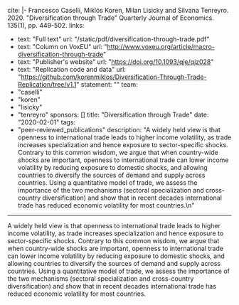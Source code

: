cite: |-
  Francesco Caselli, Miklós Koren, Milan Lisicky and Silvana Tenreyro. 2020. "Diversification through Trade" Quarterly Journal of Economics. 135(1), pp. 449-502.
links:
  - text: "Full text"
    url: "/static/pdf/diversification-through-trade.pdf"
  - text: "Column on VoxEU"
    url: "http://www.voxeu.org/article/macro-diversification-through-trade"
  - text: "Publisher's website"
    url: "https://doi.org/10.1093/qje/qjz028"
  - text: "Replication code and data"
    url: "https://github.com/korenmiklos/Diversification-Through-Trade-Replication/tree/v1.1"
statement: ""
team:
  - "caselli"
  - "koren"
  - "lisicky"
  - "tenreyro"
sponsors: []
title: "Diversification through Trade"
date: "2020-02-01"
tags:
  - "peer-reviewed_publications"
description: "A widely held view is that openness to international trade leads to higher income volatility, as trade increases specialization and hence exposure to sector-specific shocks. Contrary to this common wisdom, we argue that when country-wide shocks are important, openness to international trade can lower income volatility by reducing exposure to domestic shocks, and allowing countries to diversify the sources of demand and supply across countries. Using a quantitative model of trade, we assess the importance of the two mechanisms (sectoral specialization and cross-country diversification) and show that in recent decades international trade has reduced economic volatility for most countries.\n"

---

A widely held view is that openness to international trade leads to higher income volatility, as trade increases specialization and hence exposure to sector-specific shocks. Contrary to this common wisdom, we argue that when country-wide shocks are important, openness to international trade can lower income volatility by reducing exposure to domestic shocks, and allowing countries to diversify the sources of demand and supply across countries. Using a quantitative model of trade, we assess the importance of the two mechanisms (sectoral specialization and cross-country diversification) and show that in recent decades international trade has reduced economic volatility for most countries.

